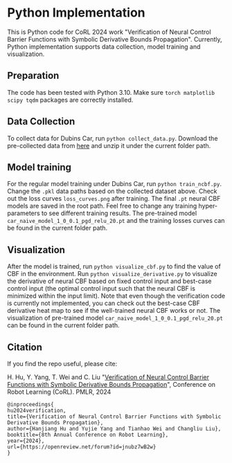 # Python Implementation
This is Python code for CoRL 2024 work "Verification of Neural Control Barrier Functions with Symbolic Derivative Bounds Propagation". Currently, Python implementation supports data collection, model training and visualization.

## Preparation
The code has been tested with Python 3.10. Make sure `torch matplotlib scipy tqdm` packages are correctly installed.

## Data Collection
To collect data for Dubins Car, run `python collect_data.py`. Download the pre-collected data from [here](https://drive.google.com/file/d/1VmzQTZ9Zg0t0QdkLXlKXg-IVd60BPuZw/view?usp=sharing) and unzip it under the current folder path.

## Model training 
For the regular model training under Dubins Car, run `python train_ncbf.py`. Change the `.pkl` data paths based on the collected dataset above. Check out the loss curves `loss_curves.png` after training. The final `.pt` neural CBF models are saved in the root path. Feel free to change any training hyper-parameters to see different training results. The pre-trained model `car_naive_model_1_0_0.1_pgd_relu_20.pt` and the training losses curves can be found  in the current folder path.

## Visualization
After the model is trained, run `python visualize_cbf.py` to find the value of CBF in the environment. Run `python visualize_derivative.py` to visualize the derivative of neural CBF based on fixed control input and best-case control input (the optimal control input such that the neural CBF is minimized within the input limit). Note that even though the verification code is currently not implemented, you can check out the best-case CBF derivative heat map to see if the well-trained neural CBF works or not. The visualization of pre-trained model `car_naive_model_1_0_0.1_pgd_relu_20.pt` can be found in the current folder path.


## Citation 
If you find the repo useful, please cite:

H. Hu, Y. Yang, T. Wei and C. Liu
"[Verification of Neural Control Barrier Functions with Symbolic Derivative Bounds Propagation](https://openreview.net/forum?id=jnubz7wB2w)", Conference on Robot Learning (CoRL). PMLR, 2024
```
@inproceedings{
hu2024verification,
title={Verification of Neural Control Barrier Functions with Symbolic Derivative Bounds Propagation},
author={Hanjiang Hu and Yujie Yang and Tianhao Wei and Changliu Liu},
booktitle={8th Annual Conference on Robot Learning},
year={2024},
url={https://openreview.net/forum?id=jnubz7wB2w}
}
```


